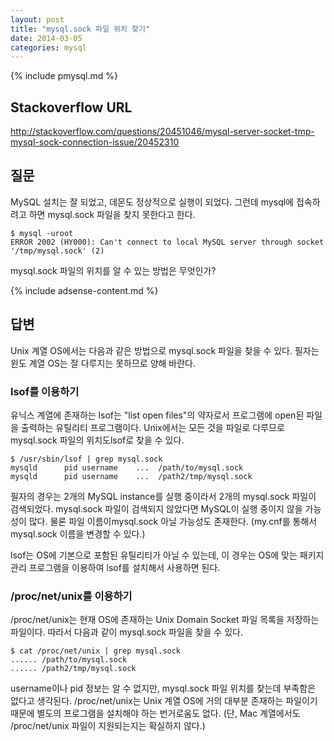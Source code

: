 ```yaml
---
layout: post
title: "mysql.sock 파일 위치 찾기"
date: 2014-03-05 
categories: mysql
---
```


{% include pmysql.md %}

## Stackoverflow URL

http://stackoverflow.com/questions/20451046/mysql-server-socket-tmp-mysql-sock-connection-issue/20452310

## 질문

MySQL 설치는 잘 되었고, 데몬도 정상적으로 실행이 되었다. 그런데 mysql에 접속하려고 하면 mysql.sock 파일을 찾지 못한다고 한다.

    $ mysql -uroot
    ERROR 2002 (HY000): Can't connect to local MySQL server through socket '/tmp/mysql.sock' (2)

mysql.sock 파일의 위치를 알 수 있는 방법은 무엇인가?

{% include adsense-content.md %}

## 답변

Unix 계열 OS에서는 다음과 같은 방법으로 mysql.sock 파일을 찾을 수 있다. 필자는 윈도 계열 OS는 잘 다루지는 못하므로 양해 바란다.

### lsof를 이용하기

유닉스 계열에 존재하는 lsof는 "list open files"의 약자로서 프로그램에 open된 파일을 출력하는 유틸리티 프로그램이다. Unix에서는 모든 것을 파일로 다루므로 mysql.sock 파일의 위치도lsof로 찾을 수 있다.

    $ /usr/sbin/lsof | grep mysql.sock
    mysqld      pid username    ...  /path/to/mysql.sock
    mysqld      pid username    ...  /path2/tmp/mysql.sock

필자의 경우는 2개의 MySQL instance를 실행 중이라서 2개의 mysql.sock 파일이 검색되었다. mysql.sock 파일이 검색되지 않았다면 MySQL이 실행 중이지 않을 가능성이 많다. 물론 파일 이름이mysql.sock 아닐 가능성도 존재한다. (my.cnf를 통해서 mysql.sock 이름을 변경할 수 있다.)

lsof는 OS에 기본으로 포함된 유틸리티가 아닐 수 있는데, 이 경우는 OS에 맞는 패키지 관리 프로그램을 이용하여 lsof를 설치해서 사용하면 된다.

### /proc/net/unix를 이용하기

/proc/net/unix는 현재 OS에 존재하는 Unix Domain Socket 파일 목록을 저장하는 파일이다. 따라서 다음과 같이 mysql.sock 파일을 찾을 수 있다.

    $ cat /proc/net/unix | grep mysql.sock
    ...... /path/to/mysql.sock
    ...... /path2/tmp/mysql.sock

username이나 pid 정보는 알 수 없지만, mysql.sock 파일 위치를 찾는데 부족함은 없다고 생각된다. /proc/net/unix는 Unix 계열 OS에 거의 대부분 존재하는 파일이기 때문에 별도의 프로그램을 설치해야 하는 번거로움도 없다. (단, Mac 계열에서도 /proc/net/unix 파일이 지원되는지는 확실하지 않다.)

